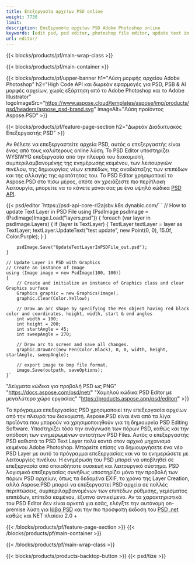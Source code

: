 ```yaml
---
title: Επεξεργασία αρχείων PSD online
weight: 7730
limit: 
description: Επεξεργασία αρχείων PSD Adobe Photoshop online
keywords: [edit psd, psd editor, photoshop file editor, update text in psd, update psd]
url: editor/
---
```


{{< blocks/products/pf/main-wrap-class >}}


{{< blocks/products/pf/main-container >}}

{{< blocks/products/pf/upper-banner h1="Λύση μορφής αρχείου Adobe Photoshop" h2="High Code API και δωρεάν εφαρμογές για PSD, PSB & AI μορφές αρχείων, χωρίς εξάρτηση από το Adobe Photoshop και το Adobe Illustrator" logoImageSrc="https://www.aspose.cloud/templates/aspose/img/products/psd/headers/aspose_psd-brand.svg" imageAlt="Λύση προϊόντος Aspose.PSD" >}}

{{< blocks/products/pf/feature-page-section h2="Δωρεάν Διαδικτυακός Επεξεργαστής PSD" >}}
<p>Αν θέλετε να επεξεργαστείτε αρχεία PSD, αυτός ο επεξεργαστής είναι ένας από τους καλύτερους online λύση. Το PSD Editor υποστηρίζει WYSIWYG επεξεργασία από την πλευρά του διακομιστή, συμπεριλαμβανομένης της ενημέρωσης κειμένου, των λειτουργιών πινέλου, της δημιουργίας νέων επιπέδων, της αναδιάταξης των επιπέδων και της αλλαγής της ορατότητας του. Το PSD Editor χρησιμοποιεί το Aspose.PSD στο πίσω μέρος, οπότε αν χρειάζεστε πιο περίπλοκη λειτουργία, μπορείτε να το κάνετε μόνοι σας με ένα υψηλό κώδικα <a href="/psd/{{< lang-code >}}">PSD API</a>.</p>
{{< psd/editor `https://psd-api-core-rl2ajsbv.k8s.dynabic.com/` 
`	// How to update Text Layer in PSD File
	using (PsdImage psdImage = (PsdImage)Image.Load("layers.psd"))
  	{
		foreach (var layer in psdImage.Layers)
		{
			if (layer is TextLayer)
			{
				TextLayer textLayer = layer as TextLayer;
				textLayer.UpdateText("test update", new Point(0, 0), 15.0f, Color.Purple);
			}
		}

		psdImage.Save("UpdateTextLayerInPSDFile_out.psd");
	}
	
	// Update Layer in PSD with Graphics
	// Create an instance of Image
	using (Image image = new PsdImage(100, 100))
	{
		// Create and initialize an instance of Graphics class and clear Graphics surface
		Graphics graphic = new Graphics(image);
		graphic.Clear(Color.Yellow);

		// Draw an arc shape by specifying the Pen object having red black color and coordinates, height, width, start & end angles                 
		int width = 100;
		int height = 200;
		int startAngle = 45;
		int sweepAngle = 270;

		// Draw arc to screen and save all changes.
		graphic.DrawArc(new Pen(Color.Black), 0, 0, width, height, startAngle, sweepAngle);

		// export image to bmp file format.
		image.Save(outpath, saveOptions);
	}` 
"Δείγματα κώδικα για προβολή PSD ως PNG"  "https://docs.aspose.com/psd/net/" 
"Χαμηλού κώδικα PSD Editor με μεγαλύτερο χώρο εργασίας" "https://products.aspose.app/psd/editor/" >}}
<p>Το πρόγραμμα επεξεργασίας PSD χρησιμοποιεί την επεξεργασία αρχείων από την πλευρά του διακομιστή. Aspose.PSD είναι ένα από τα λίγα προϊόντα που μπορούν να χρησιμοποιηθούν για τη δημιουργία PSD Editing Software. Υποστηρίζει τόσο την ανάγνωση των πόρων PSD, καθώς και την απόδοση των ενημερωμένων οντοτήτων PSD Files. Αυτός ο επεξεργαστής PSD καθιστά το PSD Text Layer πολύ κοντά στον αρχικό μηχανισμό κειμένου Adobe Photoshop. Μπορείτε επίσης να δημιουργήσετε ένα νέο PSD Layer με αυτό το πρόγραμμα επεξεργασίας και να το ενημερώσετε με λειτουργίες πινέλου. Η ενημέρωση του PSD μπορεί να υποβληθεί σε επεξεργασία από οποιαδήποτε συσκευή και λειτουργικό σύστημα. PSD λογισμικό επεξεργασίας συνήθως υποστηρίζει μόνο την προβολή των πόρων PSD αρχείων, όπως τα δεδομένα EXIF, το χρόνο της Layer Creation, αλλά Aspose.PSD μπορεί να επεξεργαστεί PSD αρχεία σε πολλές περιπτώσεις, συμπεριλαμβανομένων των επιπέδων ρύθμισης, γεμίσματος επιπέδων, επίπεδα κειμένου, έξυπνο αντικείμενο. Αν τα χαρακτηριστικά του PSD Editor δεν είναι αρκετά για εσάς, ελέγξτε την αυτόνομη on-premise λύση για <a href="/psd/{{< lang-code >}}java">Ιάβα PSD</a> και την πιο πρόσφατη έκδοση του <a href="/psd/{{< lang-code >}}net">PSD .net</a> καθώς και NET πλαίσιο 2.0 +</p>

{{< /blocks/products/pf/feature-page-section >}}
{{< /blocks/products/pf/main-container >}}


{{< /blocks/products/pf/main-wrap-class >}}

{{< blocks/products/products-backtop-button >}}
{{< psd/tize >}}
